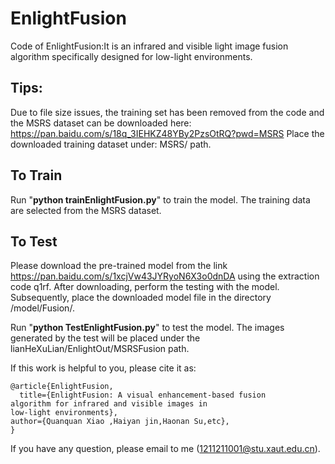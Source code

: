 # EnlightFusion
Code of EnlightFusion:It is an infrared and visible light image fusion algorithm specifically designed for low-light environments.
## Tips:<br>
Due to file size issues, the training set has been removed from the code and the MSRS dataset can be downloaded here: https://pan.baidu.com/s/18q_3IEHKZ48YBy2PzsOtRQ?pwd=MSRS
Place the downloaded training dataset under: MSRS/ path.

## To Train
Run "**python trainEnlightFusion.py**" to train the model.
The training data are selected from the MSRS dataset. 

## To Test
Please download the pre-trained model from the link https://pan.baidu.com/s/1xcjVw43JYRyoN6X3o0dnDA using the extraction code q1rf. After downloading, perform the testing with the model. Subsequently, place the downloaded model file in the directory /model/Fusion/.

Run "**python TestEnlightFusion.py**" to test the model.
The images generated by the test will be placed under the lianHeXuLian/EnlightOut/MSRSFusion path.

If this work is helpful to you, please cite it as:
```
@article{EnlightFusion,
  title={EnlightFusion: A visual enhancement-based fusion
algorithm for infrared and visible images in
low-light environments},
author={Quanquan Xiao ,Haiyan jin,Haonan Su,etc},
}
```
If you have any question, please email to me (1211211001@stu.xaut.edu.cn).

